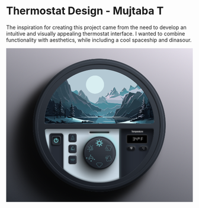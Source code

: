 # Thermostat Design - Mujtaba T 
 The inspiration for creating this project came from the need to develop an intuitive and visually appealing thermostat interface. I wanted to combine functionality with aesthetics, while including a cool spaceship and dinasour.
 
 
![Screenshot](https://github.com/MujtabaTaimur/ThermostatDesign/blob/main/Screenshot%202024-10-04%20at%2017.04.29.png)



